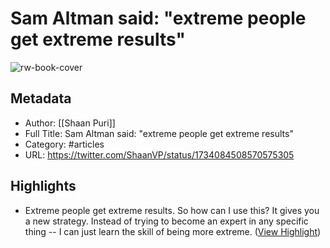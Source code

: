 # Sam Altman said: "extreme people get extreme results"

![rw-book-cover](https://pbs.twimg.com/profile_images/1433108361839472642/3d54PCqW_normal.jpg)

## Metadata
- Author: [[Shaan Puri]]
- Full Title: Sam Altman said: "extreme people get extreme results"
- Category: #articles
- URL: https://twitter.com/ShaanVP/status/1734084508570575305

## Highlights
- Extreme people get extreme results.
  So how can I use this?
  It gives you a new strategy. Instead of trying to become an expert in any specific thing -- I can just learn the skill of being more extreme. ([View Highlight](https://read.readwise.io/read/01hhfbdxf4pj12zt0nfgg87jmq))

